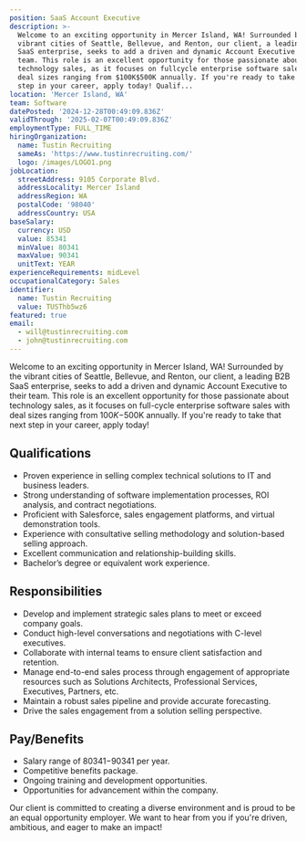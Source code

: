 ```yaml
---
position: SaaS Account Executive
description: >-
  Welcome to an exciting opportunity in Mercer Island, WA! Surrounded by the
  vibrant cities of Seattle, Bellevue, and Renton, our client, a leading B2B
  SaaS enterprise, seeks to add a driven and dynamic Account Executive to their
  team. This role is an excellent opportunity for those passionate about
  technology sales, as it focuses on fullcycle enterprise software sales with
  deal sizes ranging from $100K$500K annually. If you're ready to take that next
  step in your career, apply today! Qualif...
location: 'Mercer Island, WA'
team: Software
datePosted: '2024-12-28T00:49:09.836Z'
validThrough: '2025-02-07T00:49:09.836Z'
employmentType: FULL_TIME
hiringOrganization:
  name: Tustin Recruiting
  sameAs: 'https://www.tustinrecruiting.com/'
  logo: /images/LOGO1.png
jobLocation:
  streetAddress: 9105 Corporate Blvd.
  addressLocality: Mercer Island
  addressRegion: WA
  postalCode: '98040'
  addressCountry: USA
baseSalary:
  currency: USD
  value: 85341
  minValue: 80341
  maxValue: 90341
  unitText: YEAR
experienceRequirements: midLevel
occupationalCategory: Sales
identifier:
  name: Tustin Recruiting
  value: TUSThb5wz6
featured: true
email:
  - will@tustinrecruiting.com
  - john@tustinrecruiting.com
---
```




Welcome to an exciting opportunity in Mercer Island, WA! Surrounded by the vibrant cities of Seattle, Bellevue, and Renton, our client, a leading B2B SaaS enterprise, seeks to add a driven and dynamic Account Executive to their team. This role is an excellent opportunity for those passionate about technology sales, as it focuses on full-cycle enterprise software sales with deal sizes ranging from $100K-$500K annually. If you're ready to take that next step in your career, apply today!

## Qualifications

* Proven experience in selling complex technical solutions to IT and business leaders.
* Strong understanding of software implementation processes, ROI analysis, and contract negotiations.
* Proficient with Salesforce, sales engagement platforms, and virtual demonstration tools.
* Experience with consultative selling methodology and solution-based selling approach.
* Excellent communication and relationship-building skills.
* Bachelor’s degree or equivalent work experience.

## Responsibilities

* Develop and implement strategic sales plans to meet or exceed company goals.
* Conduct high-level conversations and negotiations with C-level executives.
* Collaborate with internal teams to ensure client satisfaction and retention.
* Manage end-to-end sales process through engagement of appropriate resources such as Solutions Architects, Professional Services, Executives, Partners, etc.
* Maintain a robust sales pipeline and provide accurate forecasting.
* Drive the sales engagement from a solution selling perspective.

## Pay/Benefits

* Salary range of $80341-$90341 per year.
* Competitive benefits package.
* Ongoing training and development opportunities.
* Opportunities for advancement within the company.

Our client is committed to creating a diverse environment and is proud to be an equal opportunity employer. We want to hear from you if you're driven, ambitious, and eager to make an impact!
